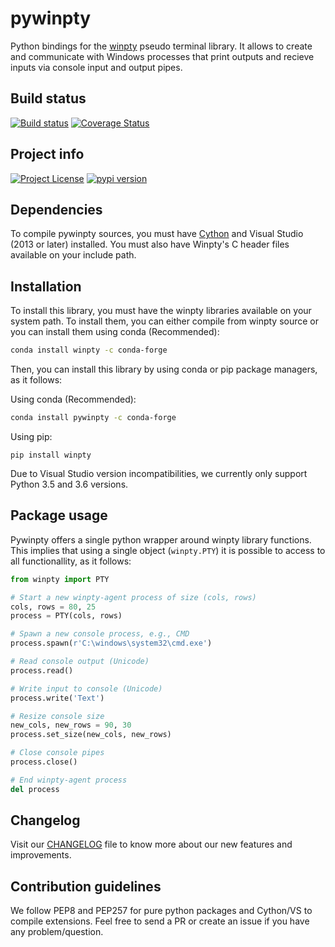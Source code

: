 # pywinpty
Python bindings for the [winpty](https://github.com/rprichard/winpty) pseudo terminal library. It allows to create and communicate with Windows processes that print outputs and recieve inputs via console input and output pipes.

## Build status
[![Build status](https://ci.appveyor.com/api/projects/status/cowkuaebgeeq45v1?svg=true)](https://ci.appveyor.com/project/spyder-ide/pywinpty)
[![Coverage Status](https://coveralls.io/repos/github/spyder-ide/pywinpty/badge.svg?branch=master)](https://coveralls.io/github/spyder-ide/pywinpty?branch=master)

## Project info
[![Project License](https://img.shields.io/pypi/l/pywinpty.svg)](./LICENSE.txt)
[![pypi version](https://img.shields.io/pypi/v/pywinpty.svg)](https://pypi.python.org/pypi/pywinpty)

## Dependencies
To compile pywinpty sources, you must have [Cython](https://github.com/cython/cython) and Visual Studio (2013 or later) installed. You must also have Winpty's C header files available on your include path.

## Installation
To install this library, you must have the winpty libraries available on your system path. To install them, you can either compile from winpty source or you can install them using conda (Recommended):

```bash
conda install winpty -c conda-forge
```

Then, you can install this library by using conda or pip package managers, as it follows:

Using conda (Recommended):
```bash
conda install pywinpty -c conda-forge
```

Using pip:
```
pip install winpty
```

Due to Visual Studio version incompatibilities, we currently only support Python 3.5 and 3.6 versions.


## Package usage
Pywinpty offers a single python wrapper around winpty library functions. This implies that using a single object (``winpty.PTY``) it is possible to access to all functionallity, as it follows:

```python
from winpty import PTY

# Start a new winpty-agent process of size (cols, rows)
cols, rows = 80, 25
process = PTY(cols, rows)

# Spawn a new console process, e.g., CMD
process.spawn(r'C:\windows\system32\cmd.exe')

# Read console output (Unicode)
process.read()

# Write input to console (Unicode)
process.write('Text')

# Resize console size
new_cols, new_rows = 90, 30
process.set_size(new_cols, new_rows)

# Close console pipes
process.close()

# End winpty-agent process
del process
```

## Changelog
Visit our [CHANGELOG](CHANGELOG.md) file to know more about our new features and improvements.

## Contribution guidelines
We follow PEP8 and PEP257 for pure python packages and Cython/VS to compile extensions. Feel free to send a PR or create an issue if you have any problem/question.
